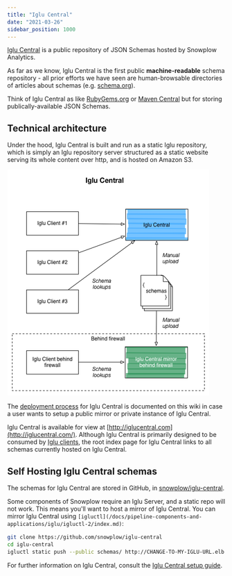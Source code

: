 ```yaml
---
title: "Iglu Central"
date: "2021-03-26"
sidebar_position: 1000
---
```


[Iglu Central](http://iglucentral.com/) is a public repository of JSON Schemas hosted by Snowplow Analytics.

As far as we know, Iglu Central is the first public **machine-readable** schema repository - all prior efforts we have seen are human-browsable directories of articles about schemas (e.g. [schema.org](http://schema.org/)).

Think of Iglu Central as like [RubyGems.org](http://rubygems.org/) or [Maven Central](http://central.maven.org/) but for storing publically-available JSON Schemas.

## Technical architecture

Under the hood, Iglu Central is built and run as a static Iglu repository, which is simply an Iglu repository server structured as a static website serving its whole content over http, and is hosted on Amazon S3.

![iglu-central-img](images/iglu-central.png)

The [deployment process](/docs/pipeline-components-and-applications/iglu/iglu-central-setup/index.md) for Iglu Central is documented on this wiki in case a user wants to setup a public mirror or private instance of Iglu Central.

Iglu Central is available for view at [http://iglucentral.com](http://iglucentral.com/). Although Iglu Central is primarily designed to be consumed by [Iglu clients](/docs/pipeline-components-and-applications/iglu/iglu-clients/index.md), the root index page for Iglu Central links to all schemas currently hosted on Iglu Central.

## Self Hosting Iglu Central schemas

The schemas for Iglu Central are stored in GitHub, in [snowplow/iglu-central](https://github.com/snowplow/iglu-central).

Some components of Snowplow require an Iglu Server, and a static repo will not work. This means you'll want to host a mirror of Iglu Central. You can mirror Iglu Central using `[igluctl](/docs/pipeline-components-and-applications/iglu/igluctl-2/index.md)`:

```bash
git clone https://github.com/snowplow/iglu-central
cd iglu-central
igluctl static push --public schemas/ http://CHANGE-TO-MY-IGLU-URL.elb.amazonaws.com 00000000-0000-0000-0000-000000000000
```

For further information on Iglu Central, consult the [Iglu Central setup guide](/docs/pipeline-components-and-applications/iglu/iglu-central-setup/index.md).
